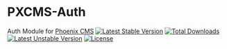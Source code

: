 PXCMS-Auth
========

Auth Module for [Phoenix CMS](https://github.com/cybershade/PhoenixCMS)
[![Latest Stable Version](https://poser.pugx.org/cysha/pxcms-auth/v/stable.png)](https://packagist.org/packages/cysha/pxcms-auth) [![Total Downloads](https://poser.pugx.org/cysha/pxcms-auth/downloads.png)](https://packagist.org/packages/cysha/pxcms-auth) [![Latest Unstable Version](https://poser.pugx.org/cysha/pxcms-auth/v/unstable.png)](https://packagist.org/packages/cysha/pxcms-auth) [![License](https://poser.pugx.org/cysha/pxcms-auth/license.png)](https://packagist.org/packages/cysha/pxcms-auth)